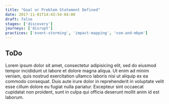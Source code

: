 ```yaml
---
title: "Goal or Problem Statement Defined"
date: 2017-11-01T14:43:54-04:00
draft: false
stages: ['discovery']
journeys: ['disrupt']
practices: ['event-storming', 'impact-mapping', 'vsm-and-mbpm']
---
```

## ToDo
Lorem ipsum dolor sit amet, consectetur adipisicing elit, sed do eiusmod tempor incididunt ut labore et dolore magna aliqua. Ut enim ad minim veniam, quis nostrud exercitation ullamco laboris nisi ut aliquip ex ea commodo consequat. Duis aute irure dolor in reprehenderit in voluptate velit esse cillum dolore eu fugiat nulla pariatur. Excepteur sint occaecat cupidatat non proident, sunt in culpa qui officia deserunt mollit anim id est laborum.
